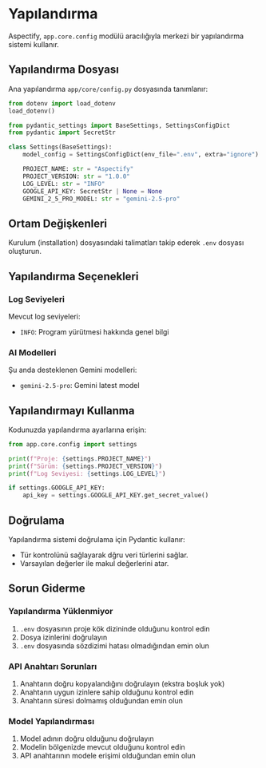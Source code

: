 # Yapılandırma

Aspectify, `app.core.config` modülü aracılığıyla merkezi bir yapılandırma sistemi kullanır.

## Yapılandırma Dosyası

Ana yapılandırma `app/core/config.py` dosyasında tanımlanır:

```python
from dotenv import load_dotenv
load_dotenv()

from pydantic_settings import BaseSettings, SettingsConfigDict
from pydantic import SecretStr

class Settings(BaseSettings):
    model_config = SettingsConfigDict(env_file=".env", extra="ignore")

    PROJECT_NAME: str = "Aspectify"
    PROJECT_VERSION: str = "1.0.0"
    LOG_LEVEL: str = "INFO"
    GOOGLE_API_KEY: SecretStr | None = None
    GEMINI_2_5_PRO_MODEL: str = "gemini-2.5-pro"
```

## Ortam Değişkenleri

Kurulum (installation) dosyasındaki talimatları takip ederek `.env` dosyası oluşturun.

## Yapılandırma Seçenekleri

### Log Seviyeleri

Mevcut log seviyeleri:

<!-- - `DEBUG`: Hata ayıklama için ayrıntılı bilgi -->
- `INFO`: Program yürütmesi hakkında genel bilgi
<!-- - `WARNING`: Beklenmeyen bir şey oldu
- `ERROR`: Ciddi bir sorun oluştu
- `CRITICAL`: Çok ciddi bir hata oluştu -->

### AI Modelleri

Şu anda desteklenen Gemini modelleri:

- `gemini-2.5-pro`: Gemini latest model

## Yapılandırmayı Kullanma

Kodunuzda yapılandırma ayarlarına erişin:

```python
from app.core.config import settings

print(f"Proje: {settings.PROJECT_NAME}")
print(f"Sürüm: {settings.PROJECT_VERSION}")
print(f"Log Seviyesi: {settings.LOG_LEVEL}")

if settings.GOOGLE_API_KEY:
    api_key = settings.GOOGLE_API_KEY.get_secret_value()
```

## Doğrulama

Yapılandırma sistemi doğrulama için Pydantic kullanır:

- Tür kontrolünü sağlayarak dğru veri türlerini sağlar.
- Varsayılan değerler ile makul değerlerini atar.

## Sorun Giderme

### Yapılandırma Yüklenmiyor

1. `.env` dosyasının proje kök dizininde olduğunu kontrol edin
2. Dosya izinlerini doğrulayın
3. `.env` dosyasında sözdizimi hatası olmadığından emin olun

### API Anahtarı Sorunları

1. Anahtarın doğru kopyalandığını doğrulayın (ekstra boşluk yok)
2. Anahtarın uygun izinlere sahip olduğunu kontrol edin
3. Anahtarın süresi dolmamış olduğundan emin olun

### Model Yapılandırması

1. Model adının doğru olduğunu doğrulayın
2. Modelin bölgenizde mevcut olduğunu kontrol edin
3. API anahtarının modele erişimi olduğundan emin olun
